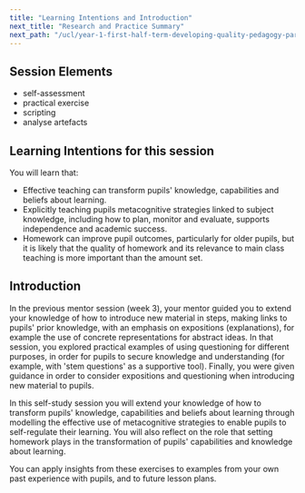 ```yaml
---
title: "Learning Intentions and Introduction"
next_title: "Research and Practice Summary"
next_path: "/ucl/year-1-first-half-term-developing-quality-pedagogy-part-1/spring-week-4-ect-research-and-practice-summary"
---
```


## Session Elements

- self-assessment
- practical exercise
- scripting
- analyse artefacts

## Learning Intentions for this session

You will learn that:

- Effective teaching can transform pupils' knowledge, capabilities and beliefs about learning.
- Explicitly teaching pupils metacognitive strategies linked to subject knowledge, including how to plan, monitor and evaluate, supports independence and academic success.
- Homework can improve pupil outcomes, particularly for older pupils, but it is likely that the quality of homework and its relevance to main class teaching is more important than the amount set.

## Introduction

In the previous mentor session (week 3), your mentor guided you to extend your knowledge of how to introduce new material in steps, making links to pupils' prior knowledge, with an emphasis on expositions (explanations), for example the use of concrete representations for abstract ideas. In that session, you explored practical examples of using questioning for different purposes, in order for pupils to secure knowledge and understanding (for example, with 'stem questions' as a supportive tool). Finally, you were given guidance in order to consider expositions and questioning when introducing new material to pupils.

In this self-study session you will extend your knowledge of how to transform pupils' knowledge, capabilities and beliefs about learning through modelling the effective use of metacognitive strategies to enable pupils to self-regulate their learning. You will also reflect on the role that setting homework plays in the transformation of pupils' capabilities and knowledge about learning.

You can apply insights from these exercises to examples from your own past experience with pupils, and to future lesson plans.
